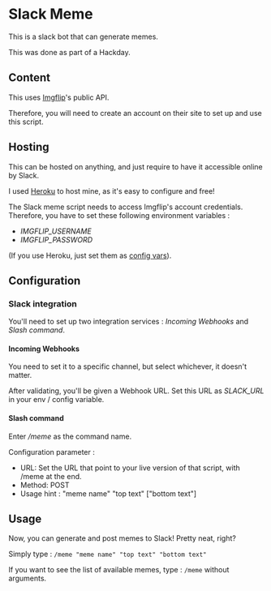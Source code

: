 # Slack Meme

This is a slack bot that can generate memes.

This was done as part of a Hackday.

## Content

This uses [Imgflip](https://imgflip.com/)'s public API.

Therefore, you will need to create an account on their site to set up and use this script.

## Hosting

This can be hosted on anything, and just require to have it accessible online by Slack.

I used [Heroku](heroku.com) to host mine, as it's easy to configure and free!

The Slack meme script needs to access Imgflip's account credentials. Therefore, you have to set these following environment variables :
- *IMGFLIP_USERNAME*
- *IMGFLIP_PASSWORD*

(If you use Heroku, just set them as [config vars](https://devcenter.heroku.com/articles/config-vars)).

## Configuration

### Slack integration

You'll need to set up two integration services : *Incoming Webhooks* and *Slash command*.

#### Incoming Webhooks

You need to set it to a specific channel, but select whichever, it doesn't matter.

After validating, you'll be given a Webhook URL. Set this URL as *SLACK_URL* in your env / config variable.

#### Slash command

Enter */meme* as the command name.

Configuration parameter :
- URL: Set the URL that point to your live version of that script, with /meme at the end.
- Method: POST
- Usage hint : "meme name"  "top text"  ["bottom text"]

## Usage

Now, you can generate and post memes to Slack! Pretty neat, right?

Simply type : `/meme "meme name" "top text" "bottom text"`

If you want to see the list of available memes, type : `/meme` without arguments.
